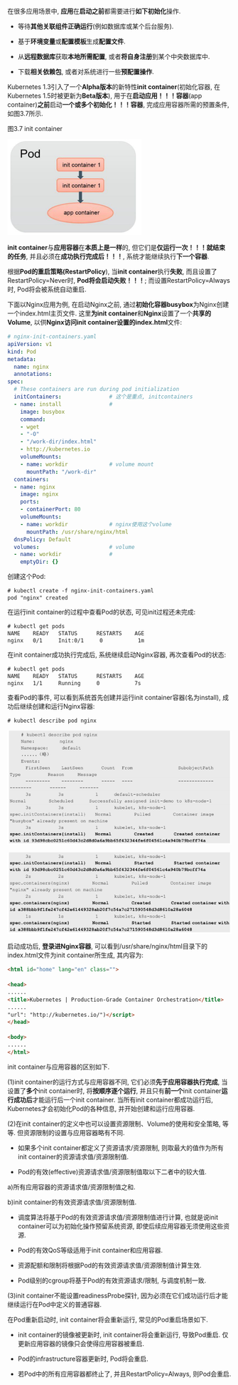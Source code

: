 
<!-- @import "[TOC]" {cmd="toc" depthFrom=1 depthTo=6 orderedList=false} -->

<!-- code_chunk_output -->



<!-- /code_chunk_output -->

在很多应用场景中, **应用**在**启动之前**都需要进行**如下初始化**操作. 

* 等待**其他关联组件正确运行**(例如数据库或某个后台服务). 

* 基于**环境变量**或**配置模板**生成**配置文件**. 

* 从**远程数据库**获取**本地所需配置**, 或者**将自身注册**到某个中央数据库中. 

* 下载**相关依赖包**, 或者对系统进行一些**预配置操作**. 

Kubernetes 1.3引入了一个**Alpha版本**的新特性**init container**(初始化容器, 在Kubernetes 1.5时被更新为**Beta版本**), 用于在**启动应用！！！容器**(app container)**之前**启动**一个或多个初始化！！！容器**, 完成应用容器所需的预置条件, 如图3.7所示. 

图3.7 init container

![2019-08-26-22-11-32.png](./images/2019-08-26-22-11-32.png)

**init container**与**应用容器**在**本质上是一样**的, 但它们是**仅运行一次！！！就结束的任务**, 并且必须在**成功执行完成后！！！**, 系统才能继续执行**下一个容器**. 

根据**Pod的重启策略(RestartPolicy**), 当**init container**执行**失败**, 而且设置了RestartPolicy=Never时, **Pod将会启动失败！！！**; 而设置RestartPolicy=Always时, Pod将会被系统自动重启. 

下面以Nginx应用为例, 在启动Nginx之前, 通过**初始化容器busybox**为Nginx创建一个index.html主页文件. 这里**为init container**和**Nginx**设置了一个**共享的Volume**, 以供**Nginx访问init container设置的index.html**文件: 

```yaml
# nginx-init-containers.yaml
apiVersion: v1
kind: Pod
metadata:
  name: nginx
  annotations:
spec:
  # These containers are run during pod initialization
  initContainers:               # 这个是重点, initcontainers
  - name: install               # 
    image: busybox
    command:
    - wget
    - "-O"
    - "/work-dir/index.html"
    - http://kubernetes.io
    volumeMounts:
    - name: workdir             # volume mount
      mountPath: "/work-dir"
  containers:
  - name: nginx
    image: nginx
    ports:
    - containerPort: 80
    volumeMounts:
    - name: workdir             # nginx使用这个volume
      mountPath: /usr/share/nginx/html
  dnsPolicy: Default
  volumes:                      # volume
  - name: workdir               # 
    emptyDir: {} 
```

创建这个Pod:

```
# kubectl create -f nginx-init-containers.yaml
pod "nginx" created
```

在运行init container的过程中查看Pod的状态, 可见init过程还未完成: 

```
# kubectl get pods
NAME    READY   STATUS      RESTARTS    AGE
nginx   0/1     Init:0/1     0           1m
```

在init container成功执行完成后, 系统继续启动Nginx容器, 再次查看Pod的状态: 

```
# kubectl get pods
NAME    READY   STATUS      RESTARTS    AGE
nginx   1/1     Running     0           7s
```

查看Pod的事件, 可以看到系统首先创建并运行init container容器(名为install), 成功后继续创建和运行Nginx容器: 

```
# kubectl describe pod nginx
```

![2019-08-27-10-38-15.png](./images/2019-08-27-10-38-15.png)

![2019-08-27-10-38-31.png](./images/2019-08-27-10-38-31.png)

启动成功后, **登录进Nginx容器**, 可以看到/usr/share/nginx/html目录下的index.html文件为init container所生成, 其内容为: 

```html
<html id="home" lang="en" class="">

<head>
......
<title>Kubernetes | Production-Grade Container Orchestration</title>
......
"url": "http://kubernetes.io/")</script>
</head>

<body>
......
</html>
```

init container与应用容器的区别如下. 

(1)init container的运行方式与应用容器不同, 它们必须**先于应用容器执行完成**, 当设置了**多个**init container时, 将**按顺序逐个运行**, 并且只有**前一个**init container**运行成功后**才能运行后一个init container. 当所有init container都成功运行后, Kubernetes才会初始化Pod的各种信息, 并开始创建和运行应用容器. 

(2)在init container的定义中也可以设置资源限制、Volume的使用和安全策略, 等等. 但资源限制的设置与应用容器略有不同. 

- 如果多个init container都定义了资源请求/资源限制, 则取最大的值作为所有init container的资源请求值/资源限制值. 

- Pod的有效(effective)资源请求值/资源限制值取以下二者中的较大值. 

a)所有应用容器的资源请求值/资源限制值之和. 

b)init container的有效资源请求值/资源限制值. 

* 调度算法将基于Pod的有效资源请求值/资源限制值进行计算, 也就是说init container可以为初始化操作预留系统资源, 即使后续应用容器无须使用这些资源. 

* Pod的有效QoS等级适用于init container和应用容器. 

* 资源配额和限制将根据Pod的有效资源请求值/资源限制值计算生效. 

* Pod级别的cgroup将基于Pod的有效资源请求/限制, 与调度机制一致. 

(3)init container不能设置readinessProbe探针, 因为必须在它们成功运行后才能继续运行在Pod中定义的普通容器. 

在Pod重新启动时, init container将会重新运行, 常见的Pod重启场景如下. 

* init container的镜像被更新时, init container将会重新运行, 导致Pod重启. 仅更新应用容器的镜像只会使得应用容器被重启. 

* Pod的infrastructure容器更新时, Pod将会重启. 

 * 若Pod中的所有应用容器都终止了, 并且RestartPolicy=Always, 则Pod会重启. 
